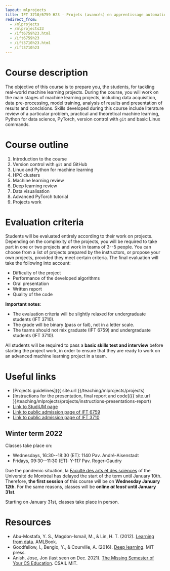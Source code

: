 ```yaml
---
layout: mlprojects
title: IFT 3710/6759 H23 - Projets (avancés) en apprentissage automatique
redirect_from:
  - /mlprojects
  - /mlprojects23
  - /ift6759h23.html
  - /ift6759h23
  - /ift3710h23.html
  - /ift3710h23
---
```


# Course description

The objective of this course is to prepare you, the students, for tackling real-world machine learning projects. During the course, you will work on the main stages of machine learning projects, including data acquisition, data pre-processing, model training, analysis of results and presentation of results and conclsions. Skills developed during this course include literature review of a particular problem, practical and theoretical machine learning, Python for data science, PyTorch, version control with `git` and basic Linux commands.

# Course outline

1. Introduction to the course
2. Version control with `git` and GitHub
3. Linux and Python for machine learning
4. HPC clusters
5. Machine learning review
6. Deep learning review
7. Data visualisation
8. Advanced PyTorch tutorial
9. Projects work

# Evaluation criteria

Students will be evaluated entirely according to their work on projects. Depending on the complexity of the projects, you will be required to take part in one or two projects and work in teams of 3--5 people. You can choose from a list of projects prepared by the instructors, or propose your own projects, provided they meet certain criteria. The final evaluation will take the following into account:

* Difficulty of the project
* Performance of the developed algorithms
* Oral presentation
* Written report
* Quality of the code

**Important notes**: 
* The evaluation criteria will be slightly relaxed for undergraduate students (IFT 3710).
* The grade will be binary (pass or fail), not in a letter scale.
* The teams should not mix graduate (IFT 6759) and undergraduate students (IFT 3710).

All students will be required to pass a **basic skills test and interview** before starting the project work, in order to ensure that they are ready to work on an advanced machine learning project in a team.

# Useful links

* [Projects guidelines]({{ site.url }}/teaching/mlprojects/projects)
* [Instructions for the presentation, final report and code]({{ site.url }}/teaching/mlprojects/projects/instructions-presentations-report)
* [Link to StudiUM page](https://studium.umontreal.ca/course/view.php?id=219252)
* [Link to public admission page of IFT 6759](https://admission.umontreal.ca/cours-et-horaires/cours/ift-6759/)
* [Link to public admission page of IFT 3710](https://admission.umontreal.ca/cours-et-horaires/cours/ift-3710/)

## Winter term 2022

Classes take place on:

* Wednesdays, 16:30--18:30 (ET): 1140 Pav. André-Aisenstadt
* Fridays, 09:30--11:30 (ET): Y-117 Pav. Roger-Gaudry

Due the pandemic situation, la [Faculté des arts et des sciences](https://fas.umontreal.ca/accueil/) of the Université de Montréal has delayed the start of the term until January 10th. Therefore, **the first session** of this course will be on **Wednesday January 12th**. For the same reasons, classes will be **online _at least_ until January 31st**.

Starting on January 31st, classes take place in person.

# Resources

* Abu-Mostafa, Y. S., Magdon-Ismail, M., & Lin, H. T. (2012). [Learning from data](https://work.caltech.edu/textbook.html). AMLBook.
* Goodfellow, I., Bengio, Y., & Courville, A. (2016). [Deep learning](https://www.deeplearningbook.org/). MIT press.
* Anish, Jose, Jon (last seen on Dec. 2021). [The Missing Semester of Your CS Education](https://missing.csail.mit.edu/). CSAIL MIT.

